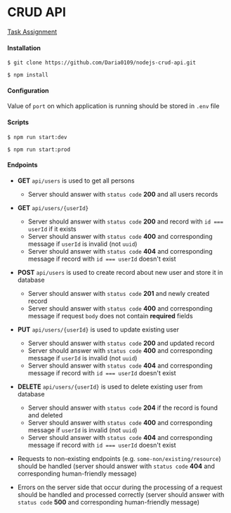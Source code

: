 # CRUD API
[Task Assignment](https://github.com/AlreadyBored/nodejs-assignments/blob/main/assignments/crud-api/assignment.md)

#### Installation
```
$ git clone https://github.com/Daria0109/nodejs-crud-api.git
```
```
$ npm install
```

#### Configuration
Value of  `port`  on which application is running should be stored in  `.env`  file

#### Scripts
```
$ npm run start:dev
```
```
$ npm run start:prod
```

#### Endpoints
-   **GET**  `api/users`  is used to get all persons
    -   Server should answer with  `status code`  **200**  and all users records
-   **GET**  `api/users/{userId}`
    -   Server should answer with  `status code`  **200**  and record with  `id === userId`  if it exists
    -   Server should answer with  `status code`  **400**  and corresponding message if  `userId`  is invalid (not  `uuid`)
    -   Server should answer with  `status code`  **404**  and corresponding message if record with  `id === userId`  doesn't exist
-   **POST**  `api/users`  is used to create record about new user and store it in database
    -   Server should answer with  `status code`  **201**  and newly created record
    -   Server should answer with  `status code`  **400**  and corresponding message if request  `body`  does not contain  **required**  fields
-   **PUT**  `api/users/{userId}`  is used to update existing user
    -   Server should answer with `status code`  **200**  and updated record
    -   Server should answer with `status code`  **400**  and corresponding message if  `userId`  is invalid (not  `uuid`)
    -   Server should answer with `status code`  **404**  and corresponding message if record with  `id === userId`  doesn't exist
-   **DELETE**  `api/users/{userId}`  is used to delete existing user from database
    -   Server should answer with  `status code`  **204**  if the record is found and deleted
    -   Server should answer with  `status code`  **400**  and corresponding message if  `userId`  is invalid (not  `uuid`)
    -   Server should answer with  `status code`  **404**  and corresponding message if record with  `id === userId`  doesn't exist

- Requests to non-existing endpoints (e.g.  `some-non/existing/resource`) should be handled (server should answer with  `status code`  **404**  and corresponding human-friendly message)
- Errors on the server side that occur during the processing of a request should be handled and processed correctly (server should answer with  `status code`  **500**  and corresponding human-friendly message)
